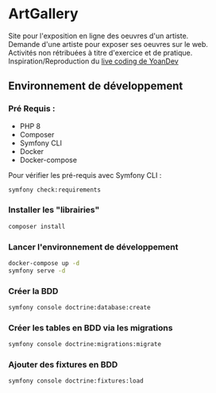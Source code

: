 # ArtGallery

Site pour l'exposition en ligne des oeuvres d'un artiste.  
Demande d'une artiste pour exposer ses oeuvres sur le web.  
Activités non rétribuées à titre d'exercice et de pratique.  
Inspiration/Reproduction
du [live coding de YoanDev](https://www.youtube.com/playlist?list=PLxEJ5uJLOPDys4MgOz78lci7e7g5GoolQ)

## Environnement de développement

### Pré Requis :

- PHP 8
- Composer
- Symfony CLI
- Docker
- Docker-compose

Pour vérifier les pré-requis avec Symfony CLI :

```bash
symfony check:requirements
```

### Installer les "librairies"

```bash
composer install
```

### Lancer l'environnement de développement

```bash
docker-compose up -d
symfony serve -d
```

### Créer la BDD

```bash
symfony console doctrine:database:create
```

### Créer les tables en BDD via les migrations

```bash
symfony console doctrine:migrations:migrate
```

### Ajouter des fixtures en BDD

```bash
symfony console doctrine:fixtures:load
```